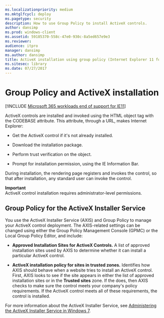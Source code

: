 ```yaml
---
ms.localizationpriority: medium
ms.mktglfcycl: deploy
ms.pagetype: security
description: How to use Group Policy to install ActiveX controls.
author: dansimp
ms.prod: windows-client
ms.assetid: 59185370-558c-47e0-930c-8a5ed657e9e3
ms.reviewer: 
audience: itpro
manager: dansimp
ms.author: dansimp
title: ActiveX installation using group policy (Internet Explorer 11 for IT Pros)
ms.sitesec: library
ms.date: 07/27/2017
---
```



# Group Policy and ActiveX installation

[!INCLUDE [Microsoft 365 workloads end of support for IE11](../includes/microsoft-365-ie-end-of-support.md)]


ActiveX controls are installed and invoked using the HTML object tag with the CODEBASE attribute. This attribute, through a URL, makes Internet Explorer:

-   Get the ActiveX control if it's not already installed.

-   Download the installation package.

-   Perform trust verification on the object.

-   Prompt for installation permission, using the IE Information Bar.

During installation, the rendering page registers and invokes the control, so that after installation, any standard user can invoke the control.

**Important**<br>ActiveX control installation requires administrator-level permissions.

## Group Policy for the ActiveX Installer Service

You use the ActiveX Installer Service (AXIS) and Group Policy to manage your ActiveX control deployment. The AXIS-related settings can be changed using either the Group Policy Management Console (GPMC) or the Local Group Policy Editor, and include:

-   **Approved Installation Sites for ActiveX Controls.** A list of approved installation sites used by AXIS to determine whether it can install a particular ActiveX control.

-   **ActiveX installation policy for sites in trusted zones.** Identifies how AXIS should behave when a website tries to install an ActiveX control. First, AXIS looks to see if the site appears in either the list of approved installation sites or in the **Trusted sites** zone. If the does, then AXIS checks to make sure the control meets your company's policy requirements. If the ActiveX control meets all of these requirements, the control is installed.

For more information about the ActiveX Installer Service, see [Administering the ActiveX Installer Service in Windows 7](/previous-versions/windows/it-pro/windows-7/dd631688(v=ws.10)).

 

 